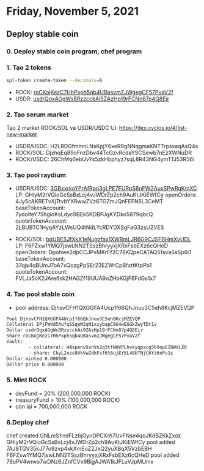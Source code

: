 # Friday, November 5, 2021

## Deploy stable coin

### 0. Deploy stable coin program, chef program

### 1. Tạo 2 tokens
```sh
spl-token create-token --decimals=6
```
  - ROCK: [roCKojKezC7HhPxph5qb4UBasvmZJWgegCF57PvaV2f](https://explorer.solana.com/address/roCKojKezC7HhPxph5qb4UBasvmZJWgegCF57PvaV2f)
  - USDR: [usdrQqxAGgWsBRzzcckAi9ZAzHp19rFCNn87p4Q8Eir](https://explorer.solana.com/address/usdrQqxAGgWsBRzzcckAi9ZAzHp19rFCNn87p4Q8Eir)

### 2. Tạo serum market 
Tạo 2 market ROCK/SOL và USDR/USDC
UI: https://dex.cyclos.io/#/list-new-market

- USDR/USDC: H2LRDGfmmnLNsKpjY6xeR9gNNqgmaKNTTrpsxaqAsQ4s
- ROCK/SOL: DjxhqEq89oFnzDbv44TcGzvRcdaYSCSewb7nEzXWNuDR
- ROCK/USDC: 26ChMq6ebUvYs5zkHbphyz7sqL8R43NG4ymT1J53R56i

### 3. Tạo pool raydium

- USDR/USDC: [3GBxxrkoYPrAfRpn3gLPE7FURpS6nFW2AuxSPwRqKmXC](https://raydium.io/liquidity/?ammId=3GBxxrkoYPrAfRpn3gLPE7FURpS6nFW2AuxSPwRqKmXC)
  LP: GHiyM2rVQioGcSsBxLcj4vJWDrZp2ch9AuKtJKiEWfCy
  openOrders: 4Jy5cAKRETvXjTtvbYXRwwZVz6TGZmJQnFEFN5L3CeMT
  baseTokenAccount: 7ydoifeY75hgioKsLdyc9BEk5KDBPJgKYDko5879qbcQ
  quoteTokenAccount: 2LBUBTC1HyqAYzLWsUQ4tNdLYcRDYDXSgFaG3zsU2VES

- ROCK/SOL: [bqUBESJfXkX1eNugzfax1XWBmLJR6G9CJSFBHmXvUDL](https://raydium.io/liquidity/?ammId=bqUBESJfXkX1eNugzfax1XWBmLJR6G9CJSFBHmXvUDL)
  LP: F6FZxw1YMQ7jswLNN2TSszBhryyxjXRxFsbEXz6cQHeD
  openOrders: Dpohwe2dpCCJPvMKrFf2C78KQpeCATAQ51svaSsSp6i1
  baseTokenAccount: 37qjs4qBUmJ7oA7xQozgPpSEr23EZWrCpBfxttKtpPb1
  quoteTokenAccount: FVLJa5oX2JAre6sk2HAGZf19UUA9oZHbKGjF6FdGs1x7

### 4. Tao pool stable coin
- pool address: DjhsvCFH1QXGGFA4Ucp1f66QhJnuu3C5eh8KcjMZEVQP
```sh
Pool DjhsvCFH1QXGGFA4Ucp1f66QhJnuu3C5eh8KcjMZEVQP
Collateral EPjFWdd5AufqSSqeM2qN1xzybapC8G4wEGGkZwyTDt1v
Dollar usdrQqxAGgWsBRzzcckAi9ZAzHp19rFCNn87p4Q8Eir
Share roCKojKezC7HhPxph5qb4UBasvmZJWgegCF57PvaV2f
Vault:
        - collateral: 4AspenvXxnVn2q3ttNHVPLhvkyqpxcg5b9opEZ8WdLX8
        - share: CkyL2xzs8VkVwZdkFsf6t6ujEY5L48bTNjC6Yz6ePu1s
Dollar minted 0.000000
Dollar price 0.000000
```

### 5. Mint ROCK
- devFund = 20% (200,000,000 ROCK)
- treasuryFund = 10% (100,000,000 ROCK)
- còn lại = 700,000,000 ROCK

### 6.Deploy chef
chef created GNLmS1rrdFLz6jGynDPCXrh7UvFNse4qoJKdBZKkZxoz
GHiyM2rVQioGcSsBxLcj4vJWDrZp2ch9AuKtJKiEWfCy
pool added 7AJ8TGV35kJ77o9zvp4xkXmEuZ2JxQ2yuXBqX5VzbEBH
F6FZxw1YMQ7jswLNN2TSszBhryyxjXRxFsbEXz6cQHeD
pool added 79uPV4wnvo7wDNz6JZnfCVv9BigAJWA1kJFLuVJpMUmx